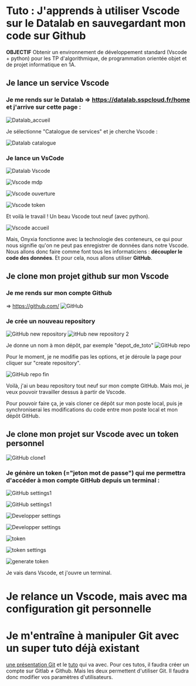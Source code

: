 # Tuto : J'apprends à utiliser Vscode sur le Datalab en sauvegardant mon code sur Github
**OBJECTIF** Obtenir un environnement de développement standard (Vscode + python) pour les TP d'algorithmique, de programmation orientée objet et de projet informatique en 1A. 

## Je lance un service Vscode

### Je me rends sur le Datalab => https://datalab.sspcloud.fr/home et j'arrive sur cette page :
![Datalab_accueil](./img/Datalab_accueil.PNG)

Je sélectionne "Catalogue de services" et je cherche Vscode :

![Datalab catalogue](./img/Datalab_catalogue_fleche.PNG)

### Je lance un VsCode
![Datalab Vscode](./img/Datalab_Vscode_fleche.PNG)


![Vscode mdp](./img/Vscode_lancement_fleche.PNG)


![Vscode ouverture](./img/Vscode_ouverture_fleche.PNG)

![Vscode token](./img/Vscode_welcome_fleche.PNG)

Et voilà le travail  ! Un beau Vscode tout neuf (avec python). 

![Vscode accueil](./img/Vscode_acceuil.PNG)

Mais, Onyxia fonctionne avec la technologie des conteneurs, ce qui pour nous signifie qu'on ne peut pas enregistrer de données dans notre Vscode. Nous allons donc faire comme font tous les informaticiens : **découpler le code des données**. Et pour cela, nous allons utiliser **GitHub**. 

## Je clone mon projet github sur mon Vscode

### Je me rends sur mon compte Github

=> https://github.com/
![GitHub](./img/GitHub_fleche.PNG)

### Je crée un nouveau repository 

![GitHub new repository](./img/GitHub_accueil_fleche.PNG)
![itHub new repository 2](./img/GitHub_repositories_fleche.PNG)

Je donne un nom à mon dépôt, par exemple "depot_de_toto"
![GitHub repo](./img/GitHub_creation_repo_fleche.PNG)

Pour le moment, je ne modifie pas les options, et je déroule la page pour cliquer sur "create repository".

![GitHub repo fin](./img/GitHub_create_repo_fin_fleche.PNG)

Voilà, j'ai un beau repository tout neuf sur mon compte GitHub. Mais moi, je veux pouvoir travailler dessus à partir de Vscode.

Pour pouvoir faire ça, je vais cloner ce dépôt sur mon poste local, puis je synchroniserai les modifications du code entre mon poste local et mon dépôt GitHub.



## Je clone mon projet sur Vscode avec un token personnel 

![GitHub clone1](./img/GitHub_toto_fleche.PNG)

### Je génère un token (="jeton mot de passe") qui me permettra d'accéder à mon compte GitHub depuis un terminal :

![GitHub settings1](./img/GitHub_settings_fleche.PNG)

![GitHub settings1](./img/GitHub_settings2_fleche.PNG)


![Developper settings](./img/Developper_settings_fleche.PNG)


![Developper settings](./img/Developper_settings2_fleche.PNG)


![token](./img/Token_fleche.PNG)


![token settings](./img/Token_settings_fleche.png)


![generate token](./img/Generate_token_fleche.PNG)




Je vais dans Vscode, et j'ouvre un terminal.



# Je relance un Vscode, mais avec ma configuration git personnelle



# Je m'entraîne à manipuler Git avec un super tuto déjà existant

[une présentation Git](https://hackmd.io/AOSXJAJiR4q7GKdbiKcKsw)
et le [tuto](https://hackmd.io/BdGZF6qOTk2qvzAlvrz_WA) qui va avec. Pour ces tutos, il faudra créer un compte sur Gitlab $\neq$ Github. Mais les deux permettent d'utiliser Git. Il faudra donc modifier vos paramètres d'utilisateurs.